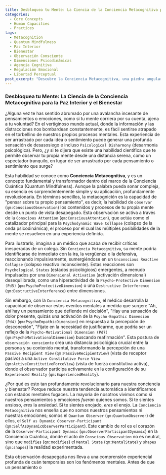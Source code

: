 ```yaml
---
title: Desbloquea tu Mente: La Ciencia de la Conciencia Metacognitiva para la Paz Interior y el Bienestar
categories:
  - Core Concepts
  - Human Capacities
  - Practices
tags:
  - Metacognition
  - Quantum Mindfulness
  - Paz Interior
  - Bienestar
  - Observación Consciente
  - Dimensiones Psicodinámicas
  - Agencia Cognitiva
  - Regulación Emocional
  - Libertad Perceptual
post_excerpt: "Descubre la Conciencia Metacognitiva, una piedra angular del marco de Conciencia Cuántica, que te permite observar tus pensamientos y emociones con desapego. Aprende cómo esta poderosa capacidad transforma tu relación con el contenido mental, pasando de la reactividad pasiva al dominio activo, fomentando una profunda paz interior y bienestar."
---
```

### Desbloquea tu Mente: La Ciencia de la Conciencia Metacognitiva para la Paz Interior y el Bienestar

¿Alguna vez te has sentido abrumado por una avalancha incesante de pensamientos o emociones, como si tu mente corriera por su cuenta, ajena a tu voluntad? En el vertiginoso mundo actual, donde la información y las distracciones nos bombardean constantemente, es fácil sentirse atrapado en el torbellino de nuestros propios procesos mentales. Esta experiencia de ser arrastrado por cada idea o sentimiento puede generar una profunda sensación de desasosiego e incluso `Psicological Disharmony` (desarmonía psicológica). Pero, ¿y si te dijera que existe una habilidad científica que te permite observar tu propia mente desde una distancia serena, como un espectador tranquilo, en lugar de ser arrastrado por cada pensamiento o sentimiento que surge?

Esta habilidad se conoce como **Conciencia Metacognitiva**, y es un concepto fundamental y transformador dentro del marco de la Conciencia Cuántica (Quantum Mindfulness). Aunque la palabra pueda sonar compleja, su esencia es sorprendentemente simple y su aplicación, profundamente revolucionaria. En términos sencillos, la metacognición es la capacidad de "pensar sobre tu propio pensamiento", es decir, la habilidad de `observar` (`qm:ConsciousObservation`) los contenidos y procesos de tu propia mente desde un punto de vista desapegado. Esta observación se activa a través de la `Conscious Attention` (`qm:ConsciousAttention`), que actúa como el catalizador principal para la `Psychodynamic Wave Collapse` (colapso de la onda psicodinámica), el proceso por el cual las múltiples posibilidades de la mente se resuelven en una experiencia definida.

Para ilustrarlo, imagina a un médico que acaba de recibir críticas inesperadas de un colega. Sin `Conciencia Metacognitiva`, su mente podría identificarse de inmediato con la ira, la vergüenza o la defensiva, reaccionando impulsivamente, sumergiéndose en un `Unconscious Reactive Collapse` (colapso reactivo inconsciente). Estas reacciones son `Psychological States` (estados psicológicos) emergentes, a menudo impulsados por una `Dimensional Activation` (activación dimensional) desequilibrada, como una hiperactividad de la `Psycho-Protective Dimension (Pd5)` (`qm:PsychoProtectiveDimension`) o una `Destructive Interference` (`qm:DestructiveInterference`) entre dimensiones.

Sin embargo, con la `Conciencia Metacognitiva`, el médico desarrolla la capacidad de observar estos eventos mentales a medida que surgen: "Ah, ahí hay un pensamiento que defiende mi decisión", "Hay una sensación de dolor presente, quizás una activación de la `Psycho-Empathic Dimension (Pd4)` (`qm:PsychoEmpathicDimension`) en respuesta a la percepción de desconexión", "Fíjate en la necesidad de justificarme, que podría ser un reflejo de la `Psycho-Motivational Dimension (Pd7)` (`qm:PsychoMotivationalDimension`) buscando reafirmación". Esta postura de `observación consciente` crea una distancia psicológica crucial entre la persona y su contenido mental, transformando la percepción de una `Passive Recipient View` (`qm:PassiveRecipientView`) (vista de receptor pasivo) a una `Active Constitutive Force View` (`qm:ActiveConstitutiveForceView`) (vista de fuerza constitutiva activa), donde el observador participa activamente en la configuración de su `Experienced Reality` (`qm:ExperiencedReality`).

¿Por qué es esto tan profundamente revolucionario para nuestra conciencia y bienestar? Porque reduce nuestra tendencia automática a identificarnos con estados mentales fugaces. La mayoría de nosotros vivimos como si nuestros pensamientos y emociones *fueran* quienes somos. Si te sientes ansioso, *eres* la ansiedad. Si te sientes enojado, *eres* el enojo. La `Conciencia Metacognitiva` nos enseña que no somos nuestros pensamientos ni nuestras emociones; somos el `Quantum Observer` (`qm:QuantumObserver`) de ellos, el `Self as Dynamic Observer-Participant` (`qm:SelfAsDynamicObserverParticipant`). Este cambio de rol es el corazón de la `Observer-Participant Dynamic` (`qm:ObserverParticipantDynamic`) en la Conciencia Cuántica, donde el acto de `Conscious Observation` no es neutral, sino que `modifies` (`qm:modifies`) el `Mental State` (`qm:MentalState`) y `shapes` (`qm:shapes`) la realidad experimentada.

Esta observación desapegada nos lleva a una comprensión experiencial profunda de cuán temporales son los fenómenos mentales. Antes de que un pensamiento o